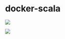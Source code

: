 # docker-scala

[![](https://images.microbadger.com/badges/image/shukla2009/scala.svg)](https://microbadger.com/images/shukla2009/scala "Get your own image badge on microbadger.com")

[![](https://images.microbadger.com/badges/version/shukla2009/scala.svg)](https://microbadger.com/images/shukla2009/scala "Get your own version badge on microbadger.com")
